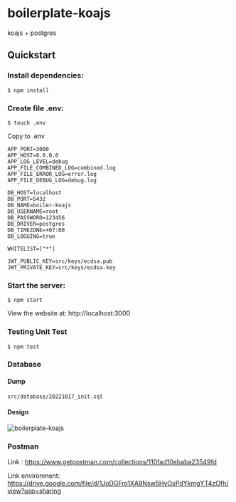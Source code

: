 # boilerplate-koajs
koajs + postgres

## Quickstart

### Install dependencies:
```$ npm install```

### Create file .env:

```$ touch .env```

Copy to .env
```
APP_PORT=3000
APP_HOST=0.0.0.0
APP_LOG_LEVEL=debug
APP_FILE_COMBINED_LOG=combined.log
APP_FILE_ERROR_LOG=error.log
APP_FILE_DEBUG_LOG=debug.log

DB_HOST=localhost
DB_PORT=5432
DB_NAME=boiler-koajs
DB_USERNAME=root
DB_PASSWORD=123456
DB_DRIVER=postgres
DB_TIMEZONE=+07:00
DB_LOGGING=true

WHITELIST=["*"]

JWT_PUBLIC_KEY=src/keys/ecdsa.pub
JWT_PRIVATE_KEY=src/keys/ecdsa.key
```

### Start the server:
```$ npm start```

View the website at: http://localhost:3000

### Testing Unit Test
```$ npm test```
### Database
#### Dump
```src/database/20221017_init.sql```
#### Design
![boilerplate-koajs](https://user-images.githubusercontent.com/63234227/149852462-c5b4d978-c091-4f94-abab-2cf774835b3e.png)

### Postman 
Link : https://www.getpostman.com/collections/110fad10ebaba23549fd

Link environment: https://drive.google.com/file/d/1JoDGFro1XA9Nsw5HyOxPdYkmgYT4zOfh/view?usp=sharing

